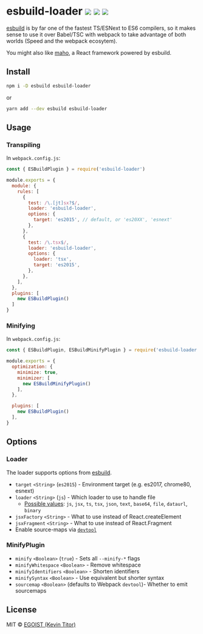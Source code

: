 # esbuild-loader <a href="https://npm.im/esbuild-loader"><img src="https://badgen.net/npm/v/esbuild-loader"></a> <a href="https://npm.im/esbuild-loader"><img src="https://badgen.net/npm/dm/esbuild-loader"></a> <a href="https://packagephobia.now.sh/result?p=esbuild-loader"><img src="https://packagephobia.now.sh/badge?p=esbuild-loader"></a>

[esbuild](https://github.com/evanw/esbuild) is by far one of the fastest TS/ESNext to ES6 compilers, so it makes sense to use it over Babel/TSC with webpack to take advantage of both worlds (Speed and the webpack ecosytem).

You might also like [maho](https://github.com/egoist/maho), a React framework powered by esbuild.

## Install

```bash
npm i -D esbuild esbuild-loader
```

or

```bash
yarn add --dev esbuild esbuild-loader
```

## Usage

### Transpiling
In `webpack.config.js`:

```js
const { ESBuildPlugin } = require('esbuild-loader')

module.exports = {
  module: {
    rules: [
      {
        test: /\.[jt]sx?$/,
        loader: 'esbuild-loader',
        options: {
          target: 'es2015', // default, or 'es20XX', 'esnext'
        },
      },
      {
        test: /\.tsx$/,
        loader: 'esbuild-loader',
        options: {
          loader: 'tsx',
          target: 'es2015',
        },
      },
    ],
  },
  plugins: [
    new ESBuildPlugin()
  ]
}
```

### Minifying

In `webpack.config.js`:

```js
const { ESBuildPlugin, ESBuildMinifyPlugin } = require('esbuild-loader')

module.exports = {
  optimization: {
    minimize: true,
    minimizer: [
      new ESBuildMinifyPlugin()
    ],
  },

  plugins: [
    new ESBuildPlugin()
  ],
}
```


## Options

### Loader
The loader supports options from [esbuild](https://github.com/evanw/esbuild#command-line-usage).
- `target` `<String>` (`es2015`) - Environment target (e.g. es2017, chrome80, esnext)
- `loader` `<String>` (`js`) - Which loader to use to handle file
  - [Possible values](https://github.com/evanw/esbuild/blob/master/lib/types.ts#L3): `js`, `jsx`, `ts`, `tsx`, `json`, `text`, `base64`, `file`, `dataurl`, `binary`
- `jsxFactory` `<String>` - What to use instead of React.createElement
- `jsxFragment` `<String>` - What to use instead of React.Fragment
- Enable source-maps via [`devtool`](https://webpack.js.org/configuration/devtool/)

### MinifyPlugin
- `minify` `<Boolean>` (`true`) - Sets all `--minify-*` flags
- `minifyWhitespace` `<Boolean>` - Remove whitespace
- `minifyIdentifiers` `<Boolean>` - Shorten identifiers
- `minifySyntax` `<Boolean>` - Use equivalent but shorter syntax
- `sourcemap` `<Boolean>` (defaults to Webpack `devtool`)- Whether to emit sourcemaps


## License

MIT &copy; [EGOIST (Kevin Titor)](https://github.com/sponsors/egoist)
